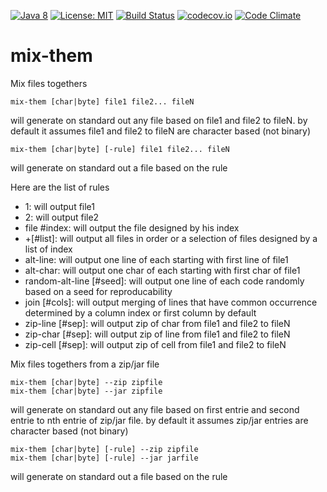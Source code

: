 [![Java 8](https://img.shields.io/badge/java-8-blue.svg)](http://java.oracle.com) [![License: MIT](https://img.shields.io/badge/License-MIT-yellow.svg)](https://opensource.org/licenses/MIT) [![Build Status](https://travis-ci.org/Innovimax-SARL/mix-them.svg?branch=master)](https://travis-ci.org/Innovimax-SARL/mix-them)
[![codecov.io](https://codecov.io/github/Innovimax-SARL/mix-them/coverage.svg?branch=master)](https://codecov.io/github/Innovimax-SARL/mix-them?branch=master)
[![Code Climate](https://codeclimate.com/github/Innovimax-SARL/mix-them/badges/gpa.svg)](https://codeclimate.com/github/Innovimax-SARL/mix-them)
# mix-them
Mix files togethers


    mix-them [char|byte] file1 file2... fileN
 
  will generate on standard out any file based on file1 and file2 to fileN.
  by default it assumes file1 and file2 to fileN are character based (not binary)
  
    mix-them [char|byte] [-rule] file1 file2... fileN
  
  will generate on standard out a file based on the rule
  
  Here are the list of rules
  - 1: will output file1
  - 2: will output file2
  - file #index: will output the file designed by his index
  - +[#list]: will output all files in order or a selection of files designed by a list of index
  - alt-line: will output one line of each starting with first line of file1
  - alt-char: will output one char of each starting with first char of file1
  - random-alt-line [#seed]: will output one line of each code randomly based on a seed for reproducability
  - join [#cols]: will output merging of lines that have common occurrence determined by a column index or first column by default
  - zip-line [#sep]: will output zip of char from file1 and file2 to fileN
  - zip-char [#sep]: will output zip of line from file1 and file2 to fileN 
  - zip-cell [#sep]: will output zip of cell from file1 and file2 to fileN 

Mix files togethers from a zip/jar file

    mix-them [char|byte] --zip zipfile 
    mix-them [char|byte] --jar zipfile 
  
  will generate on standard out any file based on first entrie and second entrie to nth entrie of zip/jar file.
  by default it assumes zip/jar entries are character based (not binary)
  
    mix-them [char|byte] [-rule] --zip zipfile
    mix-them [char|byte] [-rule] --jar jarfile
  
  will generate on standard out a file based on the rule
